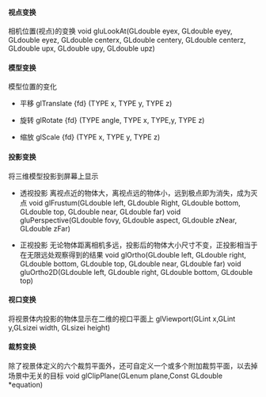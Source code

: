 #### 视点变换
相机位置(视点)的变换
void gluLookAt(GLdouble eyex, GLdouble eyey, GLdouble eyez, GLdouble centerx, GLdouble centery, GLdouble centerz, GLdouble upx, GLdouble upy, GLdouble upz)

#### 模型变换
模型位置的变化
- 平移
glTranslate {fd} (TYPE x, TYPE y, TYPE z)

- 旋转
glRotate {fd} (TYPE angle, TYPE x, TYPE,y, TYPE z)

- 缩放
glScale {fd} (TYPE x, TYPE y, TYPE z)

#### 投影变换
将三维模型投影到屏幕上显示
- 透视投影
离视点近的物体大，离视点远的物体小，远到极点即为消失，成为灭点
void glFrustum(GLdouble left, GLdouble Right, GLdouble bottom, GLdouble top, GLdouble near, GLdouble far)
void gluPerspective(GLdouble fovy, GLdouble aspect, GLdouble zNear, GLdouble zFar)

- 正视投影
无论物体距离相机多远，投影后的物体大小尺寸不变，正投影相当于在无限远处观察得到的结果
void glOrtho(GLdouble left, GLdouble right, GLdouble bottom, GLdouble top, GLdouble near, GLdouble far)
void gluOrtho2D(GLdouble left, GLdouble right, GLdouble bottom, GLdouble top)

#### 视口变换
将视景体内投影的物体显示在二维的视口平面上
glViewport(GLint x,GLint y,GLsizei width, GLsizei height)

#### 裁剪变换
除了视景体定义的六个裁剪平面外，还可自定义一个或多个附加裁剪平面，以去掉场景中无关的目标
void glClipPlane(GLenum plane,Const GLdouble *equation)
